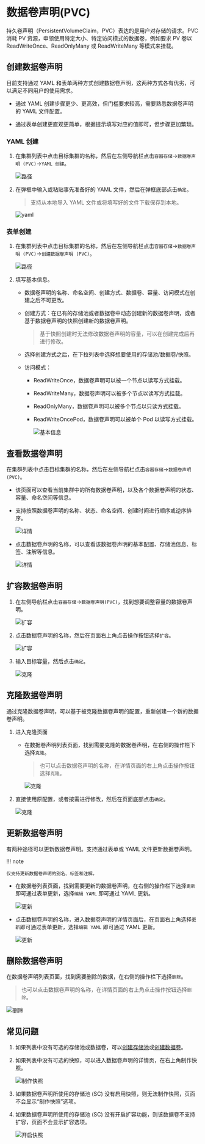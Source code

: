 # 数据卷声明(PVC)

持久卷声明（PersistentVolumeClaim，PVC）表达的是用户对存储的请求。PVC 消耗 PV 资源，申领使用特定大小、特定访问模式的数据卷，例如要求 PV 卷以 ReadWriteOnce、ReadOnlyMany 或 ReadWriteMany 等模式来挂载。

## 创建数据卷声明

目前支持通过 YAML 和表单两种方式创建数据卷声明，这两种方式各有优劣，可以满足不同用户的使用需求。

- 通过 YAML 创建步骤更少、更高效，但门槛要求较高，需要熟悉数据卷声明的 YAML 文件配置。

- 通过表单创建更直观更简单，根据提示填写对应的值即可，但步骤更加繁琐。

### YAML 创建

1. 在集群列表中点击目标集群的名称，然后在左侧导航栏点击`容器存储`->`数据卷声明 (PVC)`->`YAML 创建`。

    ![路径](../../images/pvc01.png)

2. 在弹框中输入或粘贴事先准备好的 YAML 文件，然后在弹框底部点击`确定`。

    > 支持从本地导入 YAML 文件或将填写好的文件下载保存到本地。

    ![yaml](../../images/pvc02.png)

### 表单创建

1. 在集群列表中点击目标集群的名称，然后在左侧导航栏点击`容器存储`->`数据卷声明 (PVC)`->`创建数据卷声明 (PVC)`。

    ![路径](../../images/pvc03.png)

2. 填写基本信息。

    - 数据卷声明的名称、命名空间、创建方式、数据卷、容量、访问模式在创建之后不可更改。
    - 创建方式：在已有的存储池或者数据卷中动态创建新的数据卷声明，或者基于数据卷声明的快照创建新的数据卷声明。

        > 基于快照创建时无法修改数据卷声明的容量，可以在创建完成后再进行修改。

    - 选择创建方式之后，在下拉列表中选择想要使用的存储池/数据卷/快照。
    - 访问模式：

      - ReadWriteOnce，数据卷声明可以被一个节点以读写方式挂载。
      - ReadWriteMany，数据卷声明可以被多个节点以读写方式挂载。
      - ReadOnlyMany，数据卷声明可以被多个节点以只读方式挂载。
      - ReadWriteOncePod，数据卷声明可以被单个 Pod 以读写方式挂载。

        ![基本信息](../../images/pvc04.png)

## 查看数据卷声明

在集群列表中点击目标集群的名称，然后在左侧导航栏点击`容器存储`->`数据卷声明(PVC)`。

- 该页面可以查看当前集群中的所有数据卷声明，以及各个数据卷声明的状态、容量、命名空间等信息。

- 支持按照数据卷声明的名称、状态、命名空间、创建时间进行顺序或逆序排序。

    ![详情](../../images/pvc06.png)

- 点击数据卷声明的名称，可以查看该数据卷声明的基本配置、存储池信息、标签、注解等信息。

    ![详情](../../images/pvc05.png)

## 扩容数据卷声明

1. 在左侧导航栏点击`容器存储`->`数据卷声明(PVC)`，找到想要调整容量的数据卷声明。

    ![扩容](../../images/pvc14.png)

2. 点击数据卷声明的名称，然后在页面右上角点击操作按钮选择`扩容`。

    ![扩容](../../images/pvc15.png)

3. 输入目标容量，然后点击`确定`。

    ![克隆](../../images/pvc16.png)

## 克隆数据卷声明

通过克隆数据卷声明，可以基于被克隆数据卷声明的配置，重新创建一个新的数据卷声明。

1. 进入克隆页面

    - 在数据卷声明列表页面，找到需要克隆的数据卷声明，在右侧的操作栏下选择`克隆`。

        > 也可以点击数据卷声明的名称，在详情页面的右上角点击操作按钮选择`克隆`。

        ![克隆](../../images/pvc11.png)

2. 直接使用原配置，或者按需进行修改，然后在页面底部点击`确定`。

    ![克隆](../../images/pvc12.png)

## 更新数据卷声明

有两种途径可以更新数据卷声明。支持通过表单或 YAML 文件更新数据卷声明。

!!! note

    仅支持更新数据卷声明的别名、标签和注解。

- 在数据卷列表页面，找到需要更新的数据卷声明，在右侧的操作栏下选择`更新`即可通过表单更新，选择`编辑 YAML` 即可通过 YAML 更新。

    ![更新](../../images/pvc07.png)

- 点击数据卷声明的名称，进入数据卷声明的详情页面后，在页面右上角选择`更新`即可通过表单更新，选择`编辑 YAML` 即可通过 YAML 更新。

    ![更新](../../images/pvc08.png)

## 删除数据卷声明

在数据卷声明列表页面，找到需要删除的数据，在右侧的操作栏下选择`删除`。

> 也可以点击数据卷声明的名称，在详情页面的右上角点击操作按钮选择`删除`。

![删除](../../images/pvc09.png)

## 常见问题

1. 如果列表中没有可选的存储池或数据卷，可以[创建存储池](sc.md)或[创建数据卷](pv.md)。

2. 如果列表中没有可选的快照，可以进入数据卷声明的详情页，在右上角制作快照。

    ![制作快照](../../images/pvc17.png)

3. 如果数据卷声明所使用的存储池 (SC) 没有启用快照，则无法制作快照，页面不会显示“制作快照”选项。
4. 如果数据卷声明所使用的存储池 (SC) 没有开启扩容功能，则该数据卷不支持扩容，页面不会显示扩容选项。

    ![开启快照](../../images/pvc18.png)

